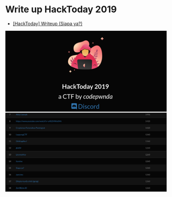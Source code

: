 # Write up HackToday 2019
- [[HackToday] Writeup (Siapa ya?)](https://github.com/muhammadhendro/CTF-Writeups/blob/master/2019/HackToday%202019/%5BHackToday%5D%20Writeup%20(Siapa%20ya).pdf)
<img src="hacktoday.png">
<img src="score.png">
